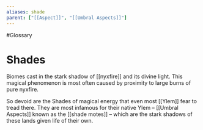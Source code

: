 ```yaml
---
aliases: shade
parent: ["[[Aspect]]", "[[Umbral Aspects]]"]
---
```

#Glossary 
# Shades

Biomes cast in the stark shadow of [[nyxfire]] and its divine light. This magical phenomenon is most often caused by proximity to large burns of pure nyxfire.

So devoid are the Shades of magical energy that even most [[Ylem]] fear to tread there. They are most infamous for their native Ylem – [[Umbral Aspects]] known as the [[shade motes]] – which are the stark shadows of these lands given life of their own.